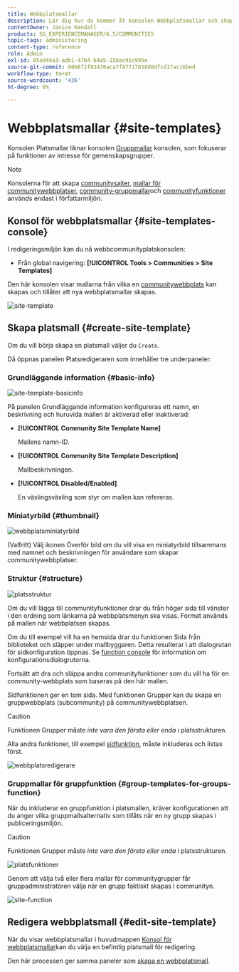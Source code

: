 ```yaml
---
title: Webbplatsmallar
description: Lär dig hur du kommer åt konsolen Webbplatsmallar och skapar en community-webbplats.
contentOwner: Janice Kendall
products: SG_EXPERIENCEMANAGER/6.5/COMMUNITIES
topic-tags: administering
content-type: reference
role: Admin
exl-id: 05a944a3-adb1-47b4-b4a5-15bac91c995e
source-git-commit: 00b6f2f03470aca7f87717818d0dfcd17ac16bed
workflow-type: tm+mt
source-wordcount: '436'
ht-degree: 0%

---
```


# Webbplatsmallar {#site-templates}

Konsolen Platsmallar liknar konsolen [Gruppmallar](tools-groups.md) konsolen, som fokuserar på funktioner av intresse för gemenskapsgrupper.

>[!NOTE]
>
>Konsolerna för att skapa [communitysajter](sites-console.md), [mallar för communitywebbplatser](sites.md), [community-gruppmallar](tools-groups.md)och [communityfunktioner](functions.md) används endast i författarmiljön.

## Konsol för webbplatsmallar {#site-templates-console}

I redigeringsmiljön kan du nå webbcommunityplatskonsolen:

* Från global navigering: **[!UICONTROL Tools > Communities > Site Templates]**

Den här konsolen visar mallarna från vilka en [communitywebbplats](sites-console.md) kan skapas och tillåter att nya webbplatsmallar skapas.

![site-template](assets/site-template.png)

## Skapa platsmall {#create-site-template}

Om du vill börja skapa en platsmall väljer du `Create`.

Då öppnas panelen Platsredigeraren som innehåller tre underpaneler:

### Grundläggande information {#basic-info}

![site-template-basicinfo](assets/site-template-basicinfo.png)

På panelen Grundläggande information konfigureras ett namn, en beskrivning och huruvida mallen är aktiverad eller inaktiverad:

* **[!UICONTROL Community Site Template Name]**

  Mallens namn-ID.

* **[!UICONTROL Community Site Template Description]**

  Mallbeskrivningen.

* **[!UICONTROL Disabled/Enabled]**

  En växlingsväxling som styr om mallen kan refereras.

### Miniatyrbild {#thumbnail}

![webbplatsminiatyrbild](assets/site-thumbnail.png)

(Valfritt) Välj ikonen Överför bild om du vill visa en miniatyrbild tillsammans med namnet och beskrivningen för användare som skapar communitywebbplatser.

### Struktur {#structure}

![platsstruktur](assets/site-structure.png)

Om du vill lägga till communityfunktioner drar du från höger sida till vänster i den ordning som länkarna på webbplatsmenyn ska visas. Format används på mallen när webbplatsen skapas.

Om du till exempel vill ha en hemsida drar du funktionen Sida från biblioteket och släpper under mallbyggaren. Detta resulterar i att dialogrutan för sidkonfiguration öppnas. Se [function console](functions.md) för information om konfigurationsdialogrutorna.

Fortsätt att dra och släppa andra communityfunktioner som du vill ha för en community-webbplats som baseras på den här mallen.

Sidfunktionen ger en tom sida. Med funktionen Grupper kan du skapa en gruppwebbplats (subcommunity) på communitywebbplatsen.

>[!CAUTION]
>
>Funktionen Grupper måste *inte vara den första eller enda* i platsstrukturen.
>
>Alla andra funktioner, till exempel [sidfunktion](functions.md#page-function), måste inkluderas och listas först.

![webbplatsredigerare](assets/site-editor.png)

### Gruppmallar för gruppfunktion {#group-templates-for-groups-function}

När du inkluderar en gruppfunktion i platsmallen, kräver konfigurationen att du anger vilka gruppmallsalternativ som tillåts när en ny grupp skapas i publiceringsmiljön.

>[!CAUTION]
>
>Funktionen Grupper måste *inte vara den första eller enda* i platsstrukturen.

![platsfunktioner](assets/site-functions.png)

Genom att välja två eller flera mallar för communitygrupper får gruppadministratören välja när en grupp faktiskt skapas i communityn.

![site-function](assets/site-functions1.png)

## Redigera webbplatsmall {#edit-site-template}

När du visar webbplatsmallar i huvudmappen [Konsol för webbplatsmallar](#site-templates-console)kan du välja en befintlig platsmall för redigering.

Den här processen ger samma paneler som [skapa en webbplatsmall](#create-site-template).
